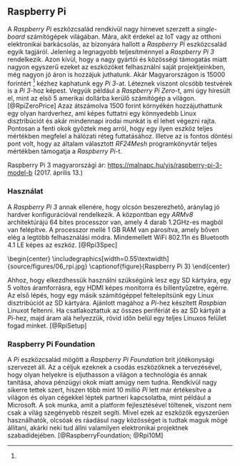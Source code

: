 ## Raspberry Pi
A *Raspberry Pi* eszközcsalád rendkívül nagy hírnevet szerzett a *single-board* számítógépek világában.
Mára, akit érdekel az IoT vagy az otthoni elektronikai barkácsolás, az bizonyára hallott a *Raspberry Pi*
eszközcsalád egyik tagjáról. Jelenleg a legnagyobb teljesítménnyel a *Raspberry Pi 3* rendelkezik.
Azon kívül, hogy a nagy gyártói és közösségi támogatás miatt nagyon egyszerű ezeket az eszközöket
felhasználni saját projektjeinkben, még nagyon jó áron is hozzájuk juthatunk. Akár Magyarországon is
15000 forintért [^rpi3_hun_price] kézhez kaphatunk egy *Pi 3*-at. Léteznek viszont olcsóbb testvérek
is a *Pi 3*-hoz képest. Vegyük például a *Raspberry Pi Zero*-t, ami úgy híresült el, mint az első
5 amerikai dollárba kerülő számítógép a világon. [@RpiZeroPrice] Azaz átszámolva 1500 forint környékén hozzájuthattunk
egy olyan hardverhez, ami képes futtatni egy könnyedebb Linux disztribúciót és akár mindennapi irodai
munkát is el lehet végezni rajta. Pontosan a fenti okok győztek meg arról, hogy egy ilyen eszköz
teljes mértékben megfelel a hálózati réteg futtatásához. Illetve az is fontos döntési pont volt, hogy
az általam választott *RF24Mesh* programkönyvtár teljes mértékben támogatja a *Raspberry Pi*-t.

[^rpi3_hun_price]:
Raspberry Pi 3 magyarországi ár: <https://malnapc.hu/yis/raspberry-pi-3-model-b> (2017. április 13.)

### Használat
A *Raspberry Pi 3* annak ellenére, hogy olcsón beszerezhető, aránylag jó hardver konfigurációval rendelkezik.
A központban egy *ARMv8* architektúrájú 64 bites processzor van, amely 4 darab 1.2GHz-es magból van
felépítve. A processzor mellé 1 GB RAM van párosítva, amely bőven elég a legtöbb felhasználási módra.
Mindemellett WiFi 802.11n és Bluetooth 4.1 LE képes az eszköz. [@Rpi3Spec]

\begin{center}
  \includegraphics[width=0.55\textwidth]{source/figures/06_rpi.jpg}
  \captionof{figure}{Raspberry Pi 3}
\end{center}

Ahhoz, hogy elkezdhessük használni szükségünk lesz egy SD kártyára, egy 5 voltos áramforrásra, egy
HDMI képes monitorra és billentyűzetre, egérre. Az első lépés, hogy egy másik számítógéppel feltelepítsünk
egy Linux disztribúciót az SD kártyára. Ajánlott magához a *Pi*-hez készített *Raspbian* Linuxot feltenni.
Ha csatlakoztattuk az összes perifériát és az SD kártyát a *Pi*-hez, majd áram alá helyezzük, rövid időn
belül egy teljes Linuxos felület fogad minket. [@RpiSetup]

### Raspberry Pi Foundation
A *Pi* eszközcsalád mögött a *Raspberry Pi Foundation* brit jótékonysági szervezet áll. Az a céljuk
ezeknek a csodás eszközöknek a tervezésével, hogy olyan helyekre is eljuthasson a világon a technológia
és annak tanítása, ahova pénzügyi okok miatt amúgy nem tudna. Rendkívül nagy sikerre tettek szert,
hiszen több mint 10 millió *Pi* lett már értékesítve a világon és olyan cégekkel léptek partneri
kapcsolatba, mint például a Microsoft. A sok munka, amit a platform fejlesztésével töltenek, viszont
nem csak a világ szegényebb részeit segíti. Mivel ezek az eszközök egyszerűen használhatók, olcsóak
és ráadásul nagy közösséget is tudtak maguk mögé állítani, akárki neki tud állni valamilyen elektronikai
projektnek szabadidejében. [@RaspberryFoundation; @Rpi10M]
